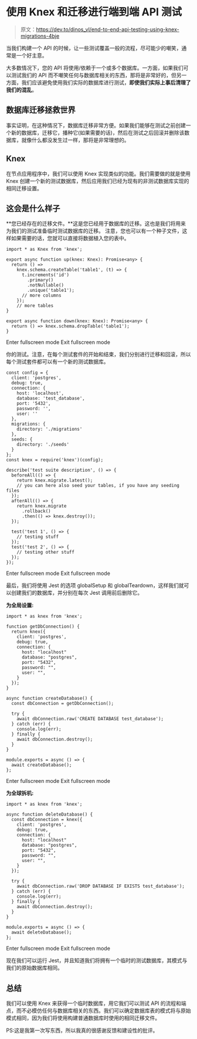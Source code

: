 # 使用 Knex 和迁移进行端到端 API 测试

> 原文：<https://dev.to/dinos_vl/end-to-end-api-testing-using-knex-migrations-4bje>

当我们构建一个 API 的时候，让一些测试覆盖一般的流程，尽可能少的嘲笑，通常是一个好主意。

大多数情况下，您的 API 将使用/依赖于一个或多个数据库。一方面，如果我们可以测试我们的 API 而不嘲笑任何与数据库相关的东西，那将是非常好的，但另一方面，我们应该避免使用我们实际的数据库进行测试，**即使我们实际上事后清理了我们的混乱**。

## 数据库迁移拯救世界

事实证明，在这种情况下，数据库迁移非常方便。如果我们能够在测试之前创建一个新的数据库，迁移它，播种它(如果需要的话)，然后在测试之后回滚并删除该数据库，就像什么都没发生过一样，那将是非常理想的。

## Knex

在节点应用程序中，我们可以使用 Knex 实现类似的功能。我们需要做的就是使用 Knex 创建一个新的测试数据库，然后应用我们已经为现有的非测试数据库实现的相同迁移设置。

## 这会是什么样子

**您已经存在的迁移文件。**这是您已经用于数据库的迁移。这也是我们将用来为我们的测试准备临时测试数据库的迁移。
注意，您也可以有一个种子文件，这样如果需要的话，您就可以直接将数据植入您的表中。

```
import * as Knex from 'knex';

export async function up(knex: Knex): Promise<any> {
  return () =>
    knex.schema.createTable('table1', (t) => {
      t.increments('id')
        .primary()
        .notNullable()
        .unique('table1');
      // more columns
    });
    // more tables
}

export async function down(knex: Knex): Promise<any> {
  return () => knex.schema.dropTable('table1');
} 
```

Enter fullscreen mode Exit fullscreen mode

你的测试。注意，在每个测试套件的开始和结束，我们分别进行迁移和回滚，所以每个测试套件都可以有一个新的测试数据库。

```
const config = {
  client: 'postgres',
  debug: true,
  connection: {
    host: 'localhost',
    database: 'test_database',
    port: '5432',
    password: '',
    user: ''            
  },
  migrations: {
    directory: './migrations'
  },
  seeds: {
    directory: './seeds'
  }
};
const knex = require('knex')(config);

describe('test suite description', () => {
  beforeAll(() => {
    return knex.migrate.latest();
    // you can here also seed your tables, if you have any seeding files
  });
  afterAll(() => {
    return knex.migrate
      .rollback()
      .then(() => knex.destroy());
  });

  test('test 1', () => {
    // testing stuff
  });
  test('test 2', () => {
    // testing other stuff
  });
}); 
```

Enter fullscreen mode Exit fullscreen mode

最后，我们将使用 Jest 的选项 globalSetup 和 globalTeardown，这样我们就可以创建我们的数据库，并分别在每次 Jest 调用前后删除它。

**为全局设置:**

```
import * as knex from 'knex';

function getDbConnection() {
  return knex({
    client: 'postgres',
    debug: true,
    connection: {
      host: "localhost"
      database: "postgres",
      port: "5432",
      password: "",
      user: "",            
    }
  });
}

async function createDatabase() {
  const dbConnection = getDbConnection();

  try {
    await dbConnection.raw('CREATE DATABASE test_database');
  } catch (err) {
    console.log(err);
  } finally {
    await dbConnection.destroy();
  }
}

module.exports = async () => {
  await createDatabase();
}; 
```

Enter fullscreen mode Exit fullscreen mode

**为全球拆机:**

```
import * as knex from 'knex';

async function deleteDatabase() {
  const dbConnection = knex({
    client: 'postgres',
    debug: true,
    connection: {
      host: "localhost"
      database: "postgres",
      port: "5432",
      password: "",
      user: "",            
    }
  });

  try {
    await dbConnection.raw('DROP DATABASE IF EXISTS test_database');
  } catch (err) {
    console.log(err);
  } finally {
    await dbConnection.destroy();
  }
}

module.exports = async () => {
  await deleteDatabase();
}; 
```

Enter fullscreen mode Exit fullscreen mode

现在我们可以运行 Jest，并且知道我们将拥有一个临时的测试数据库，其模式与我们的原始数据库相同。

## 总结

我们可以使用 Knex 来获得一个临时数据库，用它我们可以测试 API 的流程和端点，而不必模仿任何与数据库相关的东西。我们可以确定数据库表的模式将与原始模式相同，因为我们将使用构建普通数据库时使用的相同迁移文件。

PS:这是我第一次写东西，所以我真的很感谢反馈和建设性的批评。